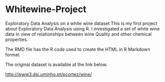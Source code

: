 # Whitewine-Project

Exploratory Data Analysis on a white wine dataset
This is my first project about Exploratory Data Analysis using R. I investigated a set of white wine data in view of relationships between wine Quality and other chemical properties.

The RMD file has the R code used to create the HTML in R Markdown format.

The original dataset is available at the link below.

http://www3.dsi.uminho.pt/pcortez/wine/
